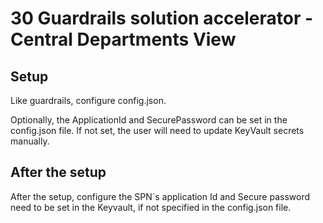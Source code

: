 # 30 Guardrails solution accelerator - Central Departments View


## Setup
Like guardrails, configure config.json.

Optionally, the ApplicationId and SecurePassword can be set in the config.json file. If not set, the user will need to update KeyVault secrets manually.

## After the setup
After the setup, configure the SPN`s application Id and Secure password need to be set in the Keyvault, if not specified in the config.json file.
